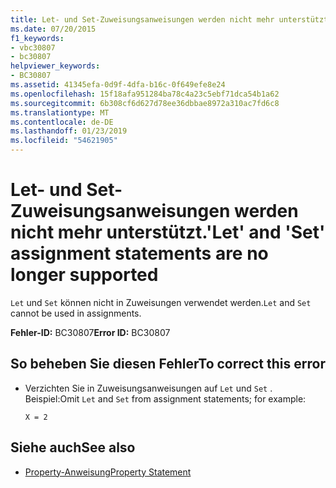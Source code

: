 ```yaml
---
title: Let- und Set-Zuweisungsanweisungen werden nicht mehr unterstützt.
ms.date: 07/20/2015
f1_keywords:
- vbc30807
- bc30807
helpviewer_keywords:
- BC30807
ms.assetid: 41345efa-0d9f-4dfa-b16c-0f649efe8e24
ms.openlocfilehash: 15f18afa951284ba78c4a23c5ebf71dca54b1a62
ms.sourcegitcommit: 6b308cf6d627d78ee36dbbae8972a310ac7fd6c8
ms.translationtype: MT
ms.contentlocale: de-DE
ms.lasthandoff: 01/23/2019
ms.locfileid: "54621905"
---
```

# <a name="let-and-set-assignment-statements-are-no-longer-supported"></a><span data-ttu-id="eb258-102">Let- und Set-Zuweisungsanweisungen werden nicht mehr unterstützt.</span><span class="sxs-lookup"><span data-stu-id="eb258-102">'Let' and 'Set' assignment statements are no longer supported</span></span>
<span data-ttu-id="eb258-103">`Let` und `Set` können nicht in Zuweisungen verwendet werden.</span><span class="sxs-lookup"><span data-stu-id="eb258-103">`Let` and `Set` cannot be used in assignments.</span></span>  
  
 <span data-ttu-id="eb258-104">**Fehler-ID:** BC30807</span><span class="sxs-lookup"><span data-stu-id="eb258-104">**Error ID:** BC30807</span></span>  
  
## <a name="to-correct-this-error"></a><span data-ttu-id="eb258-105">So beheben Sie diesen Fehler</span><span class="sxs-lookup"><span data-stu-id="eb258-105">To correct this error</span></span>  
  
-   <span data-ttu-id="eb258-106">Verzichten Sie in Zuweisungsanweisungen auf `Let` und `Set` . Beispiel:</span><span class="sxs-lookup"><span data-stu-id="eb258-106">Omit `Let` and `Set` from assignment statements; for example:</span></span>  
  
     `X = 2`  
  
## <a name="see-also"></a><span data-ttu-id="eb258-107">Siehe auch</span><span class="sxs-lookup"><span data-stu-id="eb258-107">See also</span></span>
- [<span data-ttu-id="eb258-108">Property-Anweisung</span><span class="sxs-lookup"><span data-stu-id="eb258-108">Property Statement</span></span>](../../visual-basic/language-reference/statements/property-statement.md)

